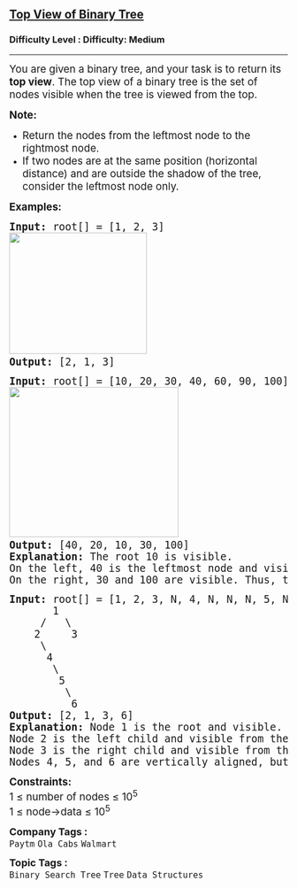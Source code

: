 <h2><a href="https://www.geeksforgeeks.org/problems/top-view-of-binary-tree/1?page=1&category=Binary%20Search%20Tree&sortBy=submissions">Top View of Binary Tree</a></h2><h3>Difficulty Level : Difficulty: Medium</h3><hr><div class="problems_problem_content__Xm_eO"><p><span style="font-size: 14pt;">You are given a binary tree, and your task is to return its <strong>top view</strong>. The top view of a binary tree is the set of nodes visible when the tree is viewed from the top.</span></p>
<p><span style="font-size: 14pt;"><strong>Note:&nbsp;</strong></span></p>
<ul>
<li><span style="font-size: 14pt;">Return the nodes from the leftmost node to the rightmost node.</span></li>
<li><span style="font-size: 14pt;">If two nodes are at the same position (horizontal distance) and are outside the shadow of the tree, consider the leftmost node only.&nbsp;<br></span></li>
</ul>
<p><span style="font-size: 14pt;"><strong>Examples:</strong></span></p>
<pre><span style="font-size: 14pt;"><strong>Input: </strong>root[] = [1, 2, 3] <br><img src="https://media.geeksforgeeks.org/img-practice/prod/addEditProblem/700490/Web/Other/blobid0_1733898095.png" width="249" height="219"> <br><strong>Output: </strong>[2, 1, 3]
</span></pre>
<pre><span style="font-size: 14pt;"><strong>Input:</strong> root[] = [10, 20, 30, 40, 60, 90, 100]<br><img src="https://media.geeksforgeeks.org/img-practice/prod/addEditProblem/700490/Web/Other/blobid1_1733898122.png" width="306" height="271"> <br><strong>Output: </strong>[40, 20, 10, 30, 100]<br><strong>Explanation: </strong>The root 10 is visible.
On the left, 40 is the leftmost node and visible, followed by 20.
On the right, 30 and 100 are visible. Thus, the top view is 40 20 10 30 100.</span></pre>
<pre><span style="font-size: 14pt;"><strong>Input:</strong> root[] = [1, 2, 3, N, 4, N, N, N, 5, N, 6]
       1
     /   \
    2     3
     \   
      4
       \
        5
         \
          6
<strong>Output: </strong>[2, 1, 3, 6]<br><strong>Explanation: </strong>Node 1 is the root and visible.
Node 2 is the left child and visible from the left side.
Node 3 is the right child and visible from the right side.
Nodes 4, 5, and 6 are vertically aligned, but only the lowest node 6 is visible from the top view. Thus, the top view is 2 1 3 6.</span></pre>
<p><span style="font-size: 14pt;"><strong>Constraints:</strong><br>1 ≤ number of nodes ≤ 10<sup>5</sup><br>1 ≤ node-&gt;data ≤ 10<sup>5</sup></span></p></div><p><span style=font-size:18px><strong>Company Tags : </strong><br><code>Paytm</code>&nbsp;<code>Ola Cabs</code>&nbsp;<code>Walmart</code>&nbsp;<br><p><span style=font-size:18px><strong>Topic Tags : </strong><br><code>Binary Search Tree</code>&nbsp;<code>Tree</code>&nbsp;<code>Data Structures</code>&nbsp;